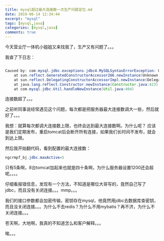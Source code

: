 ```yaml
---
title: mysql超过最大连接数一次生产问题定位.md
date: 2019-06-14 12:34:44
excerpt: "mysql"
tags: [mysql,java]
categories: [mysql,java]
comments: true
---
```


今天营业厅一体机小姐姐又来找我了，生产又有问题了。。。

我查了下日志：

```java

Caused by: com.mysql.jdbc.exceptions.jdbc4.MySQLSyntaxErrorException: User ngcrmpf_bj already has more than 'max_user_connections' active connections
    at sun.reflect.GeneratedConstructorAccessor266.newInstance(Unknown Source)
    at sun.reflect.DelegatingConstructorAccessorImpl.newInstance(DelegatingConstructorAccessorImpl.java:45)
    at java.lang.reflect.Constructor.newInstance(Constructor.java:423)
    at com.mysql.jdbc.Util.handleNewInstance(Util.java:404)

```

连接数超了。。。

之前听同事说经常遇见这个问题，每次都是把服务器最大连接数调大一些，然后就好了。。。

我想：就算每次都调大连接数上限，也终会达到最大连接数啊。为什么呢？ 应该是我们定期发布，重启tomcat后会断开所有连接，如果我们长时间不发布，就会到达上限。

然后我开始翻代码，看到配置的最大连接数：

```java
ngcrmpf_bj.jdbc.maxActive=5
```

只有5条啊，8台tomcat加起来也就是四十条啊，为什么服务器设置1200还会超呢。。。。

仔细看报错信息，发现有一个方法，不知道是哪位大哥写的，竟然自己写了jdbc，而且没有关闭连接。。。mmp。。。

我们的接口参数都会加密传输，密钥存在mysql，他竟然用jdbc去数据库查密钥，而且没关闭连接。。。为什么不去redis？为什么不用mybatis？再不济，为什么不关闭连接。。。

苍天啊，大地啊，我真的不知道怎么和客户解释。。。

唉。。。
